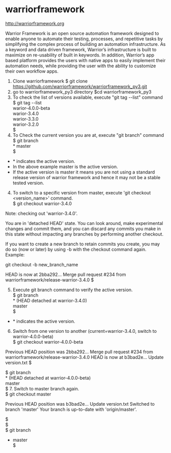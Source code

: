 # warriorframework
http://warriorframework.org

Warrior Framework is an open source automation framework designed to enable anyone to automate their testing, processes, and repetitive tasks by simplifying the complex process of building an automation infrastructure. As a keyword and data driven framework, Warrior’s infrastructure is built to maximize on re-usability of  built in keywords. In addition, Warrior’s app based platform provides the users with native apps to easily implement their automation needs, while providing the user with the ability to customize their own workflow apps.

1. Clone warriorframework
$ git clone https://github.com/warriorframework/warriorframework_py3.git
2. go to warriorframework_py3 directory
$cd warriorframework_py3
3. To check the list of versions available, execute "git tag --list" command <br/>
$ git tag --list <br />
warior-4.0.0-beta <br/>
warior-3.4.0 <br/>
warior-3.3.0 <br/>
warior-3.2.0 <br/>
$
3. To Check the current version you are at, execute "git branch" command <br/>
$ git branch <br/>
\* master <br/>
$
- \* indicates the active version.
- In the above example master is the active version.
- If the active version is master it means you are not using a standard release version of warrior framework and hence it may
not be a stable tested version.
4. To switch to a specific version from master, execute 'git checkout <version_name>' command. <br/>
$ git checkout warrior-3.4.0 <br/>

Note: checking out 'warrior-3.4.0'.

You are in 'detached HEAD' state. You can look around, make experimental
changes and commit them, and you can discard any commits you make in this
state without impacting any branches by performing another checkout.

If you want to create a new branch to retain commits you create, you may
do so (now or later) by using -b with the checkout command again. Example:

  git checkout -b new_branch_name

HEAD is now at 2bba292... Merge pull request #234 from warriorframework/release-warrior-3.4.0
$

5. Execute git branch command to verify the active version. <br/>
$ git branch <br/>
\* (HEAD detached at warrior-3.4.0) <br/>
master <br/>
$
- \* indicates the active version.
6. Switch from one version to another (current=warrior-3.4.0, switch to warrior-4.0.0-beta) <br/>
$ git checkout warrior-4.0.0-beta <br/>

Previous HEAD position was 2bba292... Merge pull request #234 from warriorframework/release-warrior-3.4.0
HEAD is now at b3bad2e... Update version.txt
$

$ git branch <br/>
\* (HEAD detached at warrior-4.0.0-beta) \
master <br/>
$
7. Switch to master branch again. <br/>
$ git checkout master <br/>

Previous HEAD position was b3bad2e... Update version.txt
Switched to branch 'master'
Your branch is up-to-date with 'origin/master'.

$ <br/>
$ <br/>
$ git branch <br/>
* master <br/>
$ 
